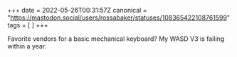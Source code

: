 +++
date = 2022-05-26T00:31:57Z
canonical = "https://mastodon.social/users/rossabaker/statuses/108365422108761599"
tags = [  ]
+++

<p>Favorite vendors for a basic mechanical keyboard?  My WASD V3 is failing within a year.</p>
